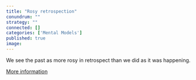 ```yaml
---
title: "Rosy retrospection"
conundrum: ""
strategy: ""
connected: []
categories: ['Mental Models']
published: true
image: 
---
```


We see the past as more rosy in retrospect than we did as it was happening.

[More information](https://en.wikipedia.org/wiki/Rosy_retrospection)


